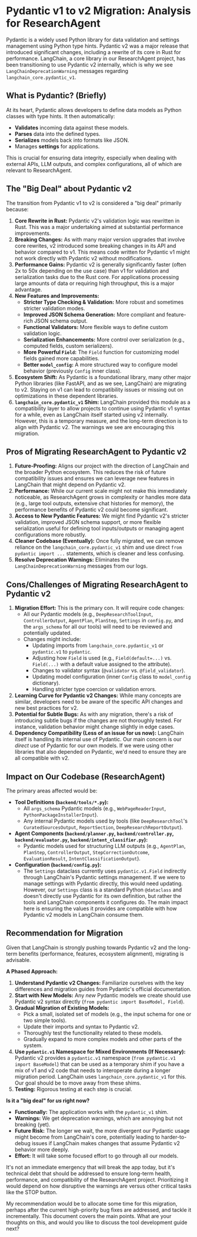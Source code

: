 # Pydantic v1 to v2 Migration: Analysis for ResearchAgent

Pydantic is a widely used Python library for data validation and settings management using Python type hints. Pydantic v2 was a major release that introduced significant changes, including a rewrite of its core in Rust for performance. LangChain, a core library in our ResearchAgent project, has been transitioning to use Pydantic v2 internally, which is why we see `LangChainDeprecationWarning` messages regarding `langchain_core.pydantic_v1`.

## What is Pydantic? (Briefly)

At its heart, Pydantic allows developers to define data models as Python classes with type hints. It then automatically:
* **Validates** incoming data against these models.
* **Parses** data into the defined types.
* **Serializes** models back into formats like JSON.
* Manages **settings** for applications.

This is crucial for ensuring data integrity, especially when dealing with external APIs, LLM outputs, and complex configurations, all of which are relevant to ResearchAgent.

## The "Big Deal" about Pydantic v2

The transition from Pydantic v1 to v2 is considered a "big deal" primarily because:

1.  **Core Rewrite in Rust:** Pydantic v2's validation logic was rewritten in Rust. This was a major undertaking aimed at substantial performance improvements.
2.  **Breaking Changes:** As with many major version upgrades that involve core rewrites, v2 introduced some breaking changes in its API and behavior compared to v1. This means code written for Pydantic v1 might not work directly with Pydantic v2 without modifications.
3.  **Performance Gains:** Pydantic v2 is generally significantly faster (often 2x to 50x depending on the use case) than v1 for validation and serialization tasks due to the Rust core. For applications processing large amounts of data or requiring high throughput, this is a major advantage.
4.  **New Features and Improvements:**
    * **Stricter Type Checking & Validation:** More robust and sometimes stricter validation modes.
    * **Improved JSON Schema Generation:** More compliant and feature-rich JSON schema output.
    * **Functional Validators:** More flexible ways to define custom validation logic.
    * **Serialization Enhancements:** More control over serialization (e.g., computed fields, custom serializers).
    * **More Powerful `Field`:** The `Field` function for customizing model fields gained more capabilities.
    * **Better `model_config`:** A more structured way to configure model behavior (previously `Config` inner class).
5.  **Ecosystem Shift:** As Pydantic is a foundational library, many other major Python libraries (like FastAPI, and as we see, LangChain) are migrating to v2. Staying on v1 can lead to compatibility issues or missing out on optimizations in these dependent libraries.
6.  **`langchain_core.pydantic_v1` Shim:** LangChain provided this module as a compatibility layer to allow projects to continue using Pydantic v1 syntax for a while, even as LangChain itself started using v2 internally. However, this is a temporary measure, and the long-term direction is to align with Pydantic v2. The warnings we see are encouraging this migration.

## Pros of Migrating ResearchAgent to Pydantic v2

1.  **Future-Proofing:** Aligns our project with the direction of LangChain and the broader Python ecosystem. This reduces the risk of future compatibility issues and ensures we can leverage new features in LangChain that might depend on Pydantic v2.
2.  **Performance:** While our current scale might not make this immediately noticeable, as ResearchAgent grows in complexity or handles more data (e.g., large tool outputs, extensive chat histories for memory), the performance benefits of Pydantic v2 could become significant.
3.  **Access to New Pydantic Features:** We might find Pydantic v2's stricter validation, improved JSON schema support, or more flexible serialization useful for defining tool inputs/outputs or managing agent configurations more robustly.
4.  **Cleaner Codebase (Eventually):** Once fully migrated, we can remove reliance on the `langchain_core.pydantic_v1` shim and use direct `from pydantic import ...` statements, which is cleaner and less confusing.
5.  **Resolve Deprecation Warnings:** Eliminates the `LangChainDeprecationWarning` messages from our logs.

## Cons/Challenges of Migrating ResearchAgent to Pydantic v2

1.  **Migration Effort:** This is the primary con. It will require code changes:
    * All our Pydantic models (e.g., `DeepResearchToolInput`, `ControllerOutput`, `AgentPlan`, `PlanStep`, `Settings` in `config.py`, and the `args_schema` for all our tools) will need to be reviewed and potentially updated.
    * Changes might include:
        * Updating imports from `langchain_core.pydantic_v1` or `pydantic.v1` to `pydantic`.
        * Adjusting how `Field` is used (e.g., `Field(default=...)` vs. `Field(...)` with a default value assigned to the attribute).
        * Changes to validator syntax (`@validator` vs. `@field_validator`).
        * Updating model configuration (inner `Config` class to `model_config` dictionary).
        * Handling stricter type coercion or validation errors.
2.  **Learning Curve for Pydantic v2 Changes:** While many concepts are similar, developers need to be aware of the specific API changes and new best practices for v2.
3.  **Potential for Subtle Bugs:** As with any migration, there's a risk of introducing subtle bugs if the changes are not thoroughly tested. For instance, validation behavior might change slightly in edge cases.
4.  **Dependency Compatibility (Less of an issue for us now):** LangChain itself is handling its internal use of Pydantic. Our main concern is our *direct* use of Pydantic for our own models. If we were using other libraries that also depended on Pydantic, we'd need to ensure they are all compatible with v2.

## Impact on Our Codebase (ResearchAgent)

The primary areas affected would be:

* **Tool Definitions (`backend/tools/*.py`):**
    * All `args_schema` Pydantic models (e.g., `WebPageReaderInput`, `PythonPackageInstallerInput`).
    * Any internal Pydantic models used by tools (like `DeepResearchTool`'s `CuratedSourcesOutput`, `ReportSection`, `DeepResearchReportOutput`).
* **Agent Components (`backend/planner.py`, `backend/controller.py`, `backend/evaluator.py`, `backend/intent_classifier.py`):**
    * Pydantic models used for structuring LLM outputs (e.g., `AgentPlan`, `PlanStep`, `ControllerOutput`, `StepCorrectionOutcome`, `EvaluationResult`, `IntentClassificationOutput`).
* **Configuration (`backend/config.py`):**
    * The `Settings` dataclass currently uses `pydantic.v1.Field` indirectly through LangChain's Pydantic settings management. If we were to manage settings with Pydantic directly, this would need updating. However, our `Settings` class is a standard Python `@dataclass` and doesn't directly use Pydantic for its own definition, but rather the tools and LangChain components it configures do. The main impact here is ensuring the values it provides are compatible with how Pydantic v2 models in LangChain consume them.

## Recommendation for Migration

Given that LangChain is strongly pushing towards Pydantic v2 and the long-term benefits (performance, features, ecosystem alignment), migrating is advisable.

**A Phased Approach:**

1.  **Understand Pydantic v2 Changes:** Familiarize ourselves with the key differences and migration guides from Pydantic's official documentation.
2.  **Start with New Models:** Any *new* Pydantic models we create should use Pydantic v2 syntax directly (`from pydantic import BaseModel, Field`).
3.  **Gradual Migration of Existing Models:**
    * Pick a small, isolated set of models (e.g., the input schema for one or two simple tools).
    * Update their imports and syntax to Pydantic v2.
    * Thoroughly test the functionality related to these models.
    * Gradually expand to more complex models and other parts of the system.
4.  **Use `pydantic.v1` Namespace for Mixed Environments (If Necessary):** Pydantic v2 provides a `pydantic.v1` namespace (`from pydantic.v1 import BaseModel`) that can be used as a temporary shim if you have a mix of v1 and v2 code that needs to interoperate during a longer migration period. LangChain uses `langchain_core.pydantic_v1` for this. Our goal should be to move away from these shims.
5.  **Testing:** Rigorous testing at each step is crucial.

**Is it a "big deal" for *us* right now?**
* **Functionally:** The application works with the `pydantic_v1` shim.
* **Warnings:** We get deprecation warnings, which are annoying but not breaking (yet).
* **Future Risk:** The longer we wait, the more divergent our Pydantic usage might become from LangChain's core, potentially leading to harder-to-debug issues if LangChain makes changes that assume Pydantic v2 behavior more deeply.
* **Effort:** It will take some focused effort to go through all our models.

It's not an immediate emergency that will break the app today, but it's technical debt that should be addressed to ensure long-term health, performance, and compatibility of the ResearchAgent project. Prioritizing it would depend on how disruptive the warnings are versus other critical tasks like the STOP button.

My recommendation would be to allocate some time for this migration, perhaps after the current high-priority bug fixes are addressed, and tackle it incrementally.
This document covers the main points. What are your thoughts on this, and would you like to discuss the tool development guide next?